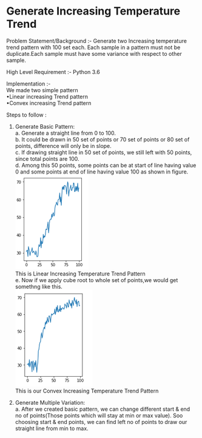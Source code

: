 # Generate Increasing Temperature Trend
Problem Statement/Background :- Generate two Increasing temperature trend pattern with 100 set each. Each sample in a pattern must not be duplicate.Each sample must have some variance with respect to other sample.

High Level Requirement :- Python 3.6  

Implementation :-  
We made two simple pattern  
•Linear increasing Trend pattern  
•Convex increasing Trend pattern  

Steps to follow :  
1. Generate Basic Pattern:  
    a. Generate a straight line from 0 to 100.  
    b. It could be drawn in 50 set of points or 70 set of points or 80 set of points, difference will only be in slope.  
    c. If drawing straight line in 50 set of points, we still left with 50 points, since total points are 100.  
    d. Among this 50 points, some points can be at start of line having value 0 and some points at end of line having          value 100 as shown in figure.  
    <img src='Images/linear_rise.PNG'>  
    This is Linear Increasing Temperature Trend Pattern  
    e. Now if we apply cube root to whole set of points,we would get somethng like this.  
    <img src='Images/convex_rise.PNG'>  
    This is our Convex Increasing Temperature Trend Pattern
    
2. Generate Multiple Variation:  
    a. After we created basic pattern, we can change different start & end no of points(Those points which will stay at min or max value). Soo choosing start & end points, we can find left no of points to draw our straight line from min to max.  

